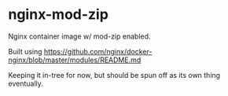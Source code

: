 # nginx-mod-zip

Nginx container image w/ mod-zip enabled.

Built using https://github.com/nginx/docker-nginx/blob/master/modules/README.md

Keeping it in-tree for now, but should be spun off as its own thing eventually.
